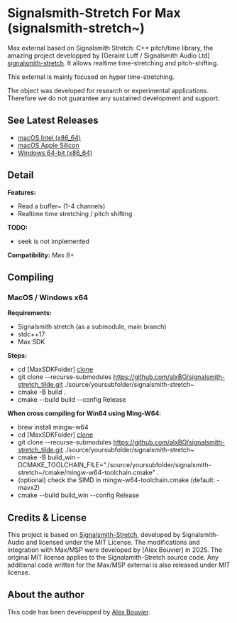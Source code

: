 Signalsmith-Stretch For Max (signalsmith-stretch~)
===========================================

Max external based on Signalsmith Stretch: C++ pitch/time library, the amazing project developped by [Geraint Luff / Signalsmith Audio Ltd] [signalsmith-stretch](https://github.com/Signalsmith-Audio/signalsmith-stretch). It allows realtime time-stretching and pitch-shifting.

This external is mainly focused on hyper time-stretching.

The object was developed for research or experimental applications. Therefore we do not guarantee any sustained development and support. 

## See Latest Releases 

-  [macOS Intel (x86_64)](https://github.com/alxBO/signalsmith-stretch_tilde/releases/latest/download/signalsmith-stretch_macOS_Intel_x86_x64.zip)
-  [macOS Apple Silicon](https://github.com/alxBO/signalsmith-stretch_tilde/releases/latest/download/signalsmith-stretch_macOS_Apple_Silicon.zip)
-  [Windows 64-bit (x86_64)](https://github.com/alxBO/signalsmith-stretch_tilde/releases/latest/download/signalsmith-stretch.mxe64)

## Detail

__Features:__
- Read a buffer~ (1-4 channels)
- Realtime time stretching / pitch shifting

__TODO:__
- seek is not implemented

__Compatibility:__ Max 8+

## Compiling

### MacOS / Windows x64

__Requirements:__
- Signalsmith stretch (as a submodule, main branch)
- stdc++17
- Max SDK

__Steps:__
- cd [MaxSDKFolder] [clone](https://github.com/Cycling74/max-sdk)
- git clone --recurse-submodules https://github.com/alxBO/signalsmith-stretch_tilde.git ./source/yoursubfolder/signalsmith-stretch~
- cmake -B build .
- cmake --build build --config Release

__When cross compiling for Win64 using Ming-W64__:
- brew install mingw-w64
- cd [MaxSDKFolder] [clone](https://github.com/Cycling74/max-sdk)
- git clone --recurse-submodules https://github.com/alxBO/signalsmith-stretch_tilde.git ./source/yoursubfolder/signalsmith-stretch~
- cmake -B build_win -DCMAKE_TOOLCHAIN_FILE="./source/yoursubfolder/signalsmith-stretch~/cmake/mingw-w64-toolchain.cmake" .
- (optional) check the SIMD in mingw-w64-toolchain.cmake (default: -mavx2)
- cmake --build build_win --config Release


## Credits & License

This project is based on [Signalsmith-Stretch](https://github.com/Signalsmith-Audio/signalsmith-stretch), developed by Signalsmith-Audio and licensed under the MIT License.
The modifications and integration with Max/MSP were developed by [Alex Bouvier] in 2025.
The original MIT license applies to the Signalsmith-Stretch source code. Any additional code written for the Max/MSP external is also released under MIT license.

## About the author

This code has been developped by <a href="https://www.alexbouvier.art">Alex Bouvier</a>.



